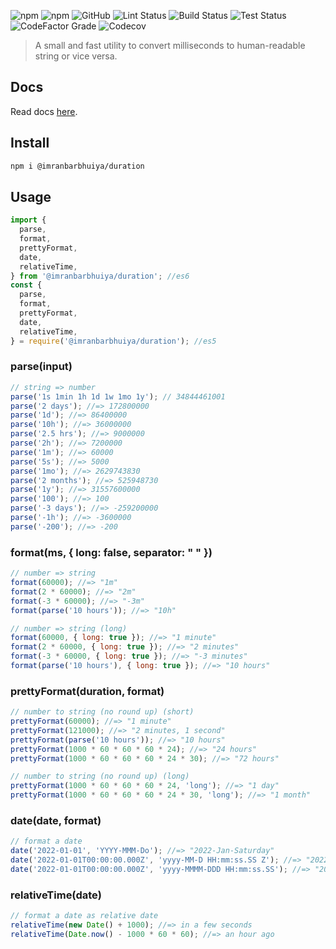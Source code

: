 ![npm](https://img.shields.io/npm/v/@imranbarbhuiya/duration?style=for-the-badge)
![npm](https://img.shields.io/npm/dw/@imranbarbhuiya/duration?style=for-the-badge)
![GitHub](https://img.shields.io/github/license/imranbarbhuiya/duration?style=for-the-badge)
![Lint Status](https://img.shields.io/github/workflow/status/imranbarbhuiya/duration/Lint/main?label=Lint&logo=eslint&style=for-the-badge)
![Build Status](https://img.shields.io/github/workflow/status/imranbarbhuiya/duration/Build/main?label=Build&style=for-the-badge&logo=TypeScript)
![Test Status](https://img.shields.io/github/workflow/status/imranbarbhuiya/duration/Test/main?label=Test&style=for-the-badge&logo=Jest)
![CodeFactor Grade](https://img.shields.io/codefactor/grade/github/imranbarbhuiya/duration?logo=codefactor&style=for-the-badge)
![Codecov](https://img.shields.io/codecov/c/github/imranbarbhuiya/duration?logo=codecov&style=for-the-badge&token=4EAW3WK5QV)

> A small and fast utility to convert milliseconds to human-readable string or vice versa.

## Docs

Read docs [here](https://duration.js.org/).

## Install

```bash
npm i @imranbarbhuiya/duration
```

## Usage

```js
import {
  parse,
  format,
  prettyFormat,
  date,
  relativeTime,
} from '@imranbarbhuiya/duration'; //es6
const {
  parse,
  format,
  prettyFormat,
  date,
  relativeTime,
} = require('@imranbarbhuiya/duration'); //es5
```

### parse(input)

```js
// string => number
parse('1s 1min 1h 1d 1w 1mo 1y'); // 34844461001
parse('2 days'); //=> 172800000
parse('1d'); //=> 86400000
parse('10h'); //=> 36000000
parse('2.5 hrs'); //=> 9000000
parse('2h'); //=> 7200000
parse('1m'); //=> 60000
parse('5s'); //=> 5000
parse('1mo'); //=> 2629743830
parse('2 months'); //=> 525948730
parse('1y'); //=> 31557600000
parse('100'); //=> 100
parse('-3 days'); //=> -259200000
parse('-1h'); //=> -3600000
parse('-200'); //=> -200
```

### format(ms, { long: false, separator: " " })

```js
// number => string
format(60000); //=> "1m"
format(2 * 60000); //=> "2m"
format(-3 * 60000); //=> "-3m"
format(parse('10 hours')); //=> "10h"

// number => string (long)
format(60000, { long: true }); //=> "1 minute"
format(2 * 60000, { long: true }); //=> "2 minutes"
format(-3 * 60000, { long: true }); //=> "-3 minutes"
format(parse('10 hours'), { long: true }); //=> "10 hours"
```

### prettyFormat(duration, format)

```js
// number to string (no round up) (short)
prettyFormat(60000); //=> "1 minute"
prettyFormat(121000); //=> "2 minutes, 1 second"
prettyFormat(parse('10 hours')); //=> "10 hours"
prettyFormat(1000 * 60 * 60 * 60 * 24); //=> "24 hours"
prettyFormat(1000 * 60 * 60 * 60 * 24 * 30); //=> "72 hours"

// number to string (no round up) (long)
prettyFormat(1000 * 60 * 60 * 60 * 24, 'long'); //=> "1 day"
prettyFormat(1000 * 60 * 60 * 60 * 24 * 30, 'long'); //=> "1 month"
```

### date(date, format)

```js
// format a date
date('2022-01-01', 'YYYY-MMM-Do'); //=> "2022-Jan-Saturday"
date('2022-01-01T00:00:00.000Z', 'yyyy-MM-D HH:mm:ss.SS Z'); //=> "2022-01-1 00:00:00.00 0"
date('2022-01-01T00:00:00.000Z', 'yyyy-MMMM-DDD HH:mm:ss.SS'); //=> "2022-January-Sat 00:00:00.00"
```

### relativeTime(date)

```js
// format a date as relative date
relativeTime(new Date() + 1000); //=> in a few seconds
relativeTime(Date.now() - 1000 * 60 * 60); //=> an hour ago
```

